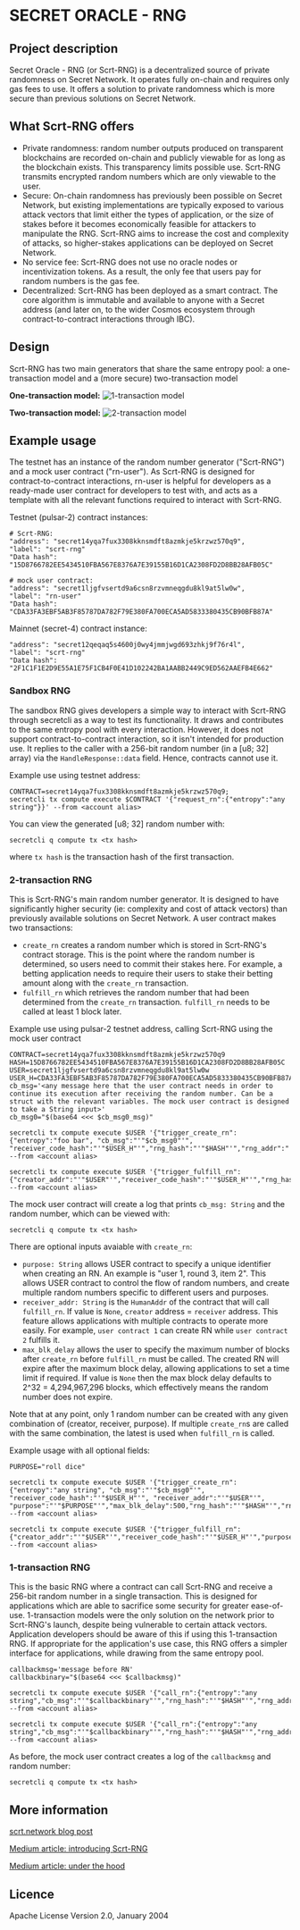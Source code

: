 # SECRET ORACLE - RNG 


## Project description
Secret Oracle - RNG (or Scrt-RNG) is a decentralized source of private randomness on Secret Network. It operates fully on-chain and requires only gas fees to use. It offers a solution to private randomness which is more secure than previous solutions on Secret Network.

## What Scrt-RNG offers
* Private randomness: random number outputs produced on transparent blockchains are recorded on-chain and publicly viewable for as long as the blockchain exists. This transparency limits possible use. Scrt-RNG transmits encrypted random numbers which are only viewable to the user.
* Secure: On-chain randomness has previously been possible on Secret Network, but existing implementations are typically exposed to various attack vectors that limit either the types of application, or the size of stakes before it becomes economically feasible for attackers to manipulate the RNG. Scrt-RNG aims to increase the cost and complexity of attacks, so higher-stakes applications can be deployed on Secret Network.
* No service fee: Scrt-RNG does not use no oracle nodes or incentivization tokens. As a result, the only fee that users pay for random numbers is the gas fee.
* Decentralized: Scrt-RNG has been deployed as a smart contract. The core algorithm is immutable and available to anyone with a Secret address (and later on, to the wider Cosmos ecosystem through contract-to-contract interactions through IBC). 

## Design
Scrt-RNG has two main generators that share the same entropy pool: a one-transaction model and a (more secure) two-transaction model

**One-transaction model:**
![1-transaction model](1-transaction-flowchart.png)

**Two-transaction model:**
![2-transaction model](2-transaction-flowchart.png)

## Example usage
The testnet has an instance of the random number generator ("Scrt-RNG") and a mock user contract ("rn-user"). As Scrt-RNG is designed for contract-to-contract interactions,  rn-user is helpful for developers as a ready-made user contract for developers to test with, and acts as a template with all the relevant functions required to interact with Scrt-RNG. 

Testnet (pulsar-2) contract instances:
```
# Scrt-RNG:
"address": "secret14yqa7fux3308kknsmdft8azmkje5krzwz570q9",
"label": "scrt-rng"
"Data hash": "15D8766782EE5434510FBA567E8376A7E39155B16D1CA2308FD2D8BB28AFB05C"

# mock user contract:
"address": "secret1ljgfvsertd9a6csn8rzvmneqgdu8kl9at5lw0w",
"label": "rn-user"
"Data hash": "CDA33FA3EBF5AB3F85787DA782F79E380FA700ECA5AD5833380435CB90BFB87A"
```

Mainnet (secret-4) contract instance:
```
"address": "secret12qeqaq5s4600j0wy4jmmjwgd693zhkj9f76r4l",
"label": "scrt-rng"
"Data hash": "2F1C1F1E2D9E55A1E75F1CB4F0E41D102242BA1AABB2449C9ED562AAEFB4E662"
```

### Sandbox RNG
The sandbox RNG gives developers a simple way to interact with Scrt-RNG through secretcli as a way to test its functionality. It draws and contributes to the same entropy pool with every interaction. However, it does not support contract-to-contract interaction, so it isn't intended for production use. It replies to the caller with a 256-bit random number (in a [u8; 32] array) via the `HandleResponse::data` field. Hence, contracts cannot use it. 

Example use using testnet address:
```
CONTRACT=secret14yqa7fux3308kknsmdft8azmkje5krzwz570q9; 
secretcli tx compute execute $CONTRACT '{"request_rn":{"entropy":"any string"}}' --from <account alias>
```
You can view the generated [u8; 32] random number with:
```
secretcli q compute tx <tx hash>
```
where `tx hash` is the transaction hash of the first transaction.

### 2-transaction RNG
This is Scrt-RNG's main random number generator. It is designed to have significantly higher security (ie: complexity and cost of attack vectors) than previously available solutions on Secret Network. A user contract makes two transactions:
- `create_rn` creates a random number which is stored in Scrt-RNG's contract storage. This is the point where the random number is determined, so users need to commit their stakes here. For example, a betting application needs to require their users to stake their betting amount along with the `create_rn` transaction.
- `fulfill_rn` which retrieves the random number that had been determined from the `create_rn` transaction. `fulfill_rn` needs to be called at least 1 block later.

Example use using pulsar-2 testnet address, calling Scrt-RNG using the mock user contract
```
CONTRACT=secret14yqa7fux3308kknsmdft8azmkje5krzwz570q9
HASH=15D8766782EE5434510FBA567E8376A7E39155B16D1CA2308FD2D8BB28AFB05C
USER=secret1ljgfvsertd9a6csn8rzvmneqgdu8kl9at5lw0w
USER_H=CDA33FA3EBF5AB3F85787DA782F79E380FA700ECA5AD5833380435CB90BFB87A
cb_msg='<any message here that the user contract needs in order to continue its execution after receiving the random number. Can be a struct with the relevant variables. The mock user contract is designed to take a String input>'
cb_msg0="$(base64 <<< $cb_msg0_msg)"

secretcli tx compute execute $USER '{"trigger_create_rn":{"entropy":"foo bar", "cb_msg":"'"$cb_msg0"'", "receiver_code_hash":"'"$USER_H"'","rng_hash":"'"$HASH"'","rng_addr":"'"$CONTRACT"'"}}' --from <account alias>

secretcli tx compute execute $USER '{"trigger_fulfill_rn":{"creator_addr":"'"$USER"'","receiver_code_hash":"'"$USER_H"'","rng_hash":"'"$HASH"'","rng_addr":"'"$CONTRACT"'"}}' --from <account alias>
````
The mock user contract will create a log that prints `cb_msg: String` and the random number, which can be viewed with:
```
secretcli q compute tx <tx hash>
```   

There are optional inputs avaiable with `create_rn`:
* `purpose: String` allows USER contract to specify a unique identifier when creating an RN. An example is "user 1, round 3, item 2". This allows USER contract to control the flow of random numbers, and create multiple random numbers specific to different users and purposes.
* `receiver_addr: String` is the `HumanAddr` of the contract that will call `fulfill_rn`. If value is `None`, `creator` address = `receiver` address. This feature allows applications with multiple contracts to operate more easily. For example, `user contract 1` can create RN while `user contract 2` fulfills it. 
* `max_blk_delay` allows the user to specify the maximum number of blocks after `create_rn` before `fulfill_rn` must be called. The created RN will expire after the maximum block delay, allowing applications to set a time limit if required. If value is `None` then the max block delay defaults to 2^32 = 4,294,967,296 blocks, which effectively means the random number does not expire.

Note that at any point, only 1 random number can be created with any given combination of (creator, receiver, purpose). If multiple `create_rn`s are called with the same combination, the latest is used when `fulfill_rn` is called.

Example usage with all optional fields:
```
PURPOSE="roll dice"

secretcli tx compute execute $USER '{"trigger_create_rn":{"entropy":"any string", "cb_msg":"'"$cb_msg0"'", "receiver_code_hash":"'"$USER_H"'", "receiver_addr":"'"$USER"'", "purpose":"'"$PURPOSE"'","max_blk_delay":500,"rng_hash":"'"$HASH"'","rng_addr":"'"$CONTRACT"'"}}' --from <account alias>

secretcli tx compute execute $USER '{"trigger_fulfill_rn":{"creator_addr":"'"$USER"'","receiver_code_hash":"'"$USER_H"'","purpose":"'"$PURPOSE"'","rng_hash":"'"$HASH"'","rng_addr":"'"$CONTRACT"'"}}' --from <account alias>
```


### 1-transaction RNG
This is the basic RNG where a contract can call Scrt-RNG and receive a 256-bit random number in a single transaction. This is designed for applications which are able to sacrifice some security for greater ease-of-use. 1-transaction models were the only solution on the network prior to Scrt-RNG's launch, despite being vulnerable to certain attack vectors. Application developers should be aware of this if using this 1-transaction RNG. If appropriate for the application's use case, this RNG offers a simpler interface for applications, while drawing from the same entropy pool. 

```
callbackmsg='message before RN'
callbackbinary="$(base64 <<< $callbackmsg)" 

secretcli tx compute execute $USER '{"call_rn":{"entropy":"any string","cb_msg":"'"$callbackbinary"'","rng_hash":"'"$HASH"'","rng_addr":"'"$CONTRACT"'"}}' --from <account alias>

secretcli tx compute execute $USER '{"call_rn":{"entropy":"any string","cb_msg":"'"$callbackbinary"'","rng_hash":"'"$HASH"'","rng_addr":"'"$CONTRACT"'"}}' --from <account alias>
```
As before, the mock user contract creates a log of the `callbackmsg` and random number:
```
secretcli q compute tx <tx hash> 
```

## More information
[scrt.network blog post](https://scrt.network/blog/secret-feature-secret-oracles)

[Medium article: introducing Scrt-RNG](https://medium.com/@DDT5/introducing-secret-oracle-rng-a4d15e06dcf6)

[Medium article: under the hood](https://medium.com/@DDT5/secret-oracle-rng-under-the-hood-e14a505ded0a)

## Licence
Apache License Version 2.0, January 2004
